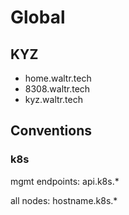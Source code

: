 # Global

## KYZ

- home.waltr.tech
- 8308.waltr.tech
- kyz.waltr.tech

## Conventions

### k8s

mgmt endpoints: api.k8s.\*

all nodes: hostname.k8s.\*
